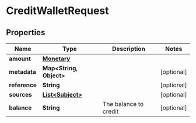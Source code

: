

# CreditWalletRequest


## Properties

| Name | Type | Description | Notes |
|------------ | ------------- | ------------- | -------------|
|**amount** | [**Monetary**](Monetary.md) |  |  |
|**metadata** | **Map&lt;String, Object&gt;** |  |  [optional] |
|**reference** | **String** |  |  [optional] |
|**sources** | [**List&lt;Subject&gt;**](Subject.md) |  |  [optional] |
|**balance** | **String** | The balance to credit |  [optional] |



